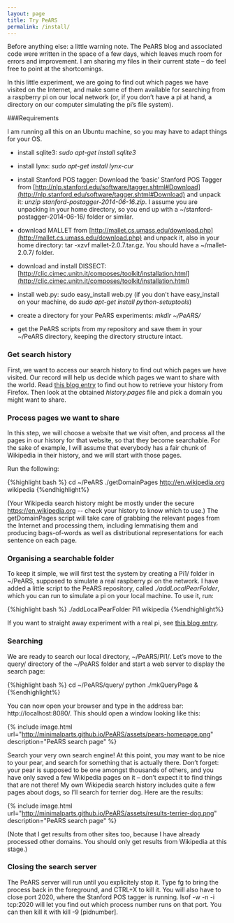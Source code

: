 ```yaml
---
layout: page
title: Try PeARS
permalink: /install/
---
```


Before anything else: a little warning note. The PeARS blog and associated code were written in the space of a few days, which leaves much room for errors and improvement. I am sharing my files in their current state – do feel free to point at the shortcomings.

In this little experiment, we are going to find out which pages we have visited on the Internet, and make some of them available for searching from a raspberry pi on our local network (or, if you don’t have a pi at hand, a directory on our computer simulating the pi’s file system).

###Requirements

I am running all this on an Ubuntu machine, so you may have to adapt things for your OS.

*    install sqlite3: *sudo apt-get install sqlite3*

*    install lynx: *sudo apt-get install lynx-cur*

*    install Stanford POS tagger: Download the ‘basic’ Stanford POS Tagger from [http://nlp.stanford.edu/software/tagger.shtml#Download](http://nlp.stanford.edu/software/tagger.shtml#Download) and unpack it: *unzip stanford-postagger-2014-06-16.zip*. I assume you are unpacking in your home directory, so you end up with a ~/stanford-postagger-2014-06-16/ folder or similar.

*    download MALLET from [http://mallet.cs.umass.edu/download.php](http://mallet.cs.umass.edu/download.php) and unpack it, also in your home directory: tar -xzvf mallet-2.0.7.tar.gz. You should have a ~/mallet-2.0.7/ folder.

*    download and install DISSECT: [http://clic.cimec.unitn.it/composes/toolkit/installation.html](http://clic.cimec.unitn.it/composes/toolkit/installation.html)

*    install web.py: sudo easy_install web.py (if you don't have easy_install on your machine, do *sudo apt-get install python-setuptools*)

*    create a directory for your PeARS experiments: *mkdir ~/PeARS/*

*    get the PeARS scripts from my repository and save them in your ~/PeARS directory, keeping the directory structure intact.

### Get search history

First, we want to access our search history to find out which pages we have visited. Our record will help us decide which pages we want to share with the world. Read [this blog entry](http://minimalparts.github.io/PeARS/2014/07/13/retrieving-browsing-history/) to find out how to retrieve your history from Firefox. Then look at the obtained *history.pages* file and pick a domain you might want to share.

### Process pages we want to share

In this step, we will choose a website that we visit often, and process all the pages in our history for that website, so that they become searchable. For the sake of example, I will assume that everybody has a fair chunk of Wikipedia in their history, and we will start with those pages.

Run the following:


{%highlight bash %}
cd ~/PeARS
./getDomainPages http://en.wikipedia.org wikipedia
{%endhighlight%}

(Your Wikipedia search history might be mostly under the secure https://en.wikipedia.org -- check your history to know which to use.) The getDomainPages script will take care of grabbing the relevant pages from the Internet and processing them, including lemmatising them and producing bags-of-words as well as distributional representations for each sentence on each page.

### Organising a searchable folder

To keep it simple, we will first test the system by creating a Pi1/ folder in ~/PeARS, supposed to simulate a real raspberry pi on the network. I have added a little script to the PeARS repository, called *./addLocalPearFolder*, which you can run to simulate a pi on your local machine. To use it, run:

{%highlight bash %}
./addLocalPearFolder Pi1 wikipedia
{%endhighlight%}

If you want to straight away experiment with a real pi, see [this blog entry](http://minimalparts.github.io/PeARS/2014/07/21/set-up-pi-server/).

### Searching

We are ready to search our local directory, ~/PeARS/Pi1/. Let’s move to the query/ directory of the ~/PeARS folder and start a web server to display the search page:

{%highlight bash %}
cd ~/PeARS/query/
python ./mkQueryPage &
{%endhighlight%}

You can now open your browser and type in the address bar: http://localhost:8080/. This should open a window looking like this:

{% include image.html url="http://minimalparts.github.io/PeARS/assets/pears-homepage.png" description="PeARS search page" %} 

Search your very own search engine! At this point, you may want to be nice to your pear, and search for something that is actually there. Don’t forget: your pear is supposed to be one amongst thousands of others, and you have only saved a few Wikipedia pages on it – don’t expect it to find things that are not there! My own Wikipedia search history includes quite a few pages about dogs, so I’ll search for terrier dog. Here are the results:

{% include image.html url="http://minimalparts.github.io/PeARS/assets/results-terrier-dog.png" description="PeARS search page" %} 

(Note that I get results from other sites too, because I have already processed other domains. You should only get results from Wikipedia at this stage.)

### Closing the search server

The PeARS server will run until you explicitely stop it. Type fg to bring the process back in the foreground, and CTRL+X to kill it. You will also have to close port 2020, where the Stanford POS tagger is running. lsof -w -n -i tcp:2020 will let you find out which process number runs on that port. You can then kill it with kill -9 [pidnumber].
